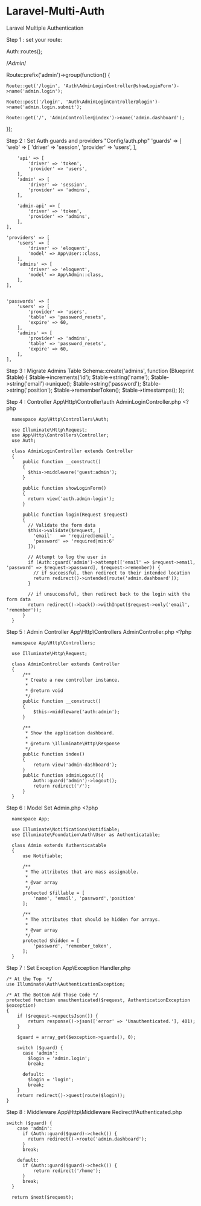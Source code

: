 # Laravel-Multi-Auth
Laravel Multiple Authentication


Step 1 : set your route: 

Auth::routes();

/*Admin*/

Route::prefix('admin')->group(function() {

	Route::get('/login', 'Auth\AdminLoginController@showLoginForm')->name('admin.login');
    
	Route::post('/login', 'Auth\AdminLoginController@login')->name('admin.login.submit');
    
	Route::get('/', 'AdminController@index')->name('admin.dashboard');
    
});



Step 2 : Set Auth guards and providers "Config/auth.php"
  'guards' => [
        'web' => [
            'driver' => 'session',
            'provider' => 'users',
        ],

        'api' => [
            'driver' => 'token',
            'provider' => 'users',
        ],
        'admin' => [
            'driver' => 'session',
            'provider' => 'admins',
        ],

        'admin-api' => [
            'driver' => 'token',
            'provider' => 'admins',
        ],
    ],
    
    'providers' => [
        'users' => [
            'driver' => 'eloquent',
            'model' => App\User::class,
        ],
        'admins' => [
            'driver' => 'eloquent',
            'model' => App\Admin::class,
        ],
    ],
    
    
    'passwords' => [
        'users' => [
            'provider' => 'users',
            'table' => 'password_resets',
            'expire' => 60,
        ],
        'admins' => [
            'provider' => 'admins',
            'table' => 'password_resets',
            'expire' => 60,
        ],
    ],
Step 3 : Migrate Admins Table 
    Schema::create('admins', function (Blueprint $table) {
            $table->increments('id');
            $table->string('name');
            $table->string('email')->unique();
            $table->string('password');
            $table->string('position');
            $table->rememberToken();
            $table->timestamps();
        });
        
Step 4 : Controller App\Http\Controller\auth AdminLoginController.php
      <?php

      namespace App\Http\Controllers\Auth;

      use Illuminate\Http\Request;
      use App\Http\Controllers\Controller;
      use Auth;

      class AdminLoginController extends Controller
      {
          public function __construct()
          {
            $this->middleware('guest:admin');
          }

          public function showLoginForm()
          {
            return view('auth.admin-login');
          }

          public function login(Request $request)
          {
            // Validate the form data
            $this->validate($request, [
              'email'   => 'required|email',
              'password' => 'required|min:6'
            ]);

            // Attempt to log the user in
            if (Auth::guard('admin')->attempt(['email' => $request->email, 'password' => $request->password], $request->remember)) {
              // if successful, then redirect to their intended location
              return redirect()->intended(route('admin.dashboard'));
            }

            // if unsuccessful, then redirect back to the login with the form data
            return redirect()->back()->withInput($request->only('email', 'remember'));
          }
      }


Step 5 : Admin Controller App\Http\Controllers AdminController.php
      <?php

      namespace App\Http\Controllers;

      use Illuminate\Http\Request;

      class AdminController extends Controller
      {
          /**
           * Create a new controller instance.
           *
           * @return void
           */
          public function __construct()
          {
              $this->middleware('auth:admin');
          }

          /**
           * Show the application dashboard.
           *
           * @return \Illuminate\Http\Response
           */
          public function index()
          {
              return view('admin-dashboard');
          }
          public function adminLogout(){
              Auth::guard('admin')->logout();
              return redirect('/');
          }
      }
      
      
 Step 6 : Model Set Admin.php
     <?php

      namespace App;

      use Illuminate\Notifications\Notifiable;
      use Illuminate\Foundation\Auth\User as Authenticatable;

      class Admin extends Authenticatable
      {
          use Notifiable;

          /**
           * The attributes that are mass assignable.
           *
           * @var array
           */
          protected $fillable = [
              'name', 'email', 'password','position'
          ];

          /**
           * The attributes that should be hidden for arrays.
           *
           * @var array
           */
          protected $hidden = [
              'password', 'remember_token',
          ];
      }

Step 7 : Set Exception App\Exception Handler.php

    /* At the Top  */
    use Illuminate\Auth\AuthenticationException;

    /* At The Bottom Add Those Code */
    protected function unauthenticated($request, AuthenticationException $exception)
    {
        if ($request->expectsJson()) {
            return response()->json(['error' => 'Unauthenticated.'], 401);
        }

        $guard = array_get($exception->guards(), 0);

        switch ($guard) {
          case 'admin':
            $login = 'admin.login';
            break;

          default:
            $login = 'login';
            break;
        }
        return redirect()->guest(route($login));
    }
    
 Step 8 : Middleware App\Http\Middleware  RedirectIfAuthenticated.php
 
    switch ($guard) {
        case 'admin':
          if (Auth::guard($guard)->check()) {
            return redirect()->route('admin.dashboard');
          }
          break;

        default:
          if (Auth::guard($guard)->check()) {
              return redirect('/home');
          }
          break;
      }

      return $next($request);
